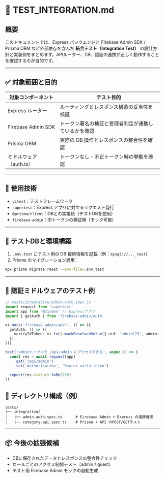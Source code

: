 # 🔗 TEST_INTEGRATION.md

## 概要

このドキュメントでは、Express バックエンドと Firebase Admin SDK / Prisma ORM など外部依存を含んだ **結合テスト（Integration Test）** の設計方針と実装例をまとめます。APIルーター、DB、認証の連携が正しく動作することを確認するのが目的です。

---

## ✅ 対象範囲と目的

| 対象コンポーネント       | テスト目的                                                  |
|--------------------------|-------------------------------------------------------------|
| Express ルーター         | ルーティングとレスポンス構造の妥当性を検証                 |
| Firebase Admin SDK       | トークン署名の検証と管理者判定が連動しているかを確認       |
| Prisma ORM               | 実際の DB 操作とレスポンスの整合性を確認                   |
| ミドルウェア（auth.ts） | トークンなし・不正トークン時の挙動を確認                   |

---

## 🧪 使用技術

- `vitest`：テストフレームワーク
- `supertest`：Express アプリに対するリクエスト発行
- `@prisma/client`：DBとの実接続（テストDBを使用）
- `firebase-admin`：IDトークンの検証用（モック可能）

---

## 🔧 テストDBと環境構築

1. `.env.test` にテスト用の DB 接続情報を記載（例：`mysql://..._test`）
2. Prisma のマイグレーション適用：

```bash
npx prisma migrate reset --env-file=.env.test
```

---

## 🔐 認証ミドルウェアのテスト例
```ts
// tests/integration/admin-auth.spec.ts
import request from 'supertest'
import app from '@/index' // Expressアプリ
import { getAuth } from 'firebase-admin/auth'

vi.mock('firebase-admin/auth', () => ({
  getAuth: () => ({
    verifyIdToken: vi.fn().mockResolvedValue({ uid: 'admin123', admin: true }),
  }),
}))

test('adminトークンで /api/admin にアクセスできる', async () => {
  const res = await request(app)
    .get('/api/admin')
    .set('Authorization', 'Bearer valid-token')

  expect(res.status).toBe(200)
})
```

## 📁 ディレクトリ構成（例）
```plaintext
tests/
├── integration/
│   ├── admin-auth.spec.ts      # Firebase Admin + Express の連携確認
│   ├── category-api.spec.ts    # Prisma + API のPOST/GETテスト
```

---

## 📦 今後の拡張候補
- DBに保存されたデータとレスポンスの整合性チェック
- ロールごとのアクセス制御テスト（admin / guest）
- テスト用 Firebase Admin モックの自動生成

